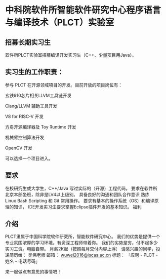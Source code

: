 # 中科院软件所智能软件研究中心程序语言与编译技术（PLCT）实验室

## 招募长期实习生

软件所PLCT实验室招募编译开发实习生（C++、少量项目用Java）。

## 实习生的工作职责：

参与 PLCT 在开源领域项目的开发。目前开放的项目岗位有：

玄铁910芯片相关LLVM工具链开发

Clang/LLVM 辅助工具开发

V8 for RISC-V 开发

方舟开源编译器及 Toy Runtime 开发

机械臂控制算法开发

OpenCV 开发

可以选择一个项目进入。

## 要求

在校研究生或大学生，C++/Java 写过实际的（开源）工程代码，
要求在软件所北京本部坐班，除非是LV4以上级别。
具备良好的沟通和团队合作意识
熟练 Linux Bash Scripting 和 Git 常用操作。
要求有基本的操作系统（OS）和编译原理的知识，
IDE开发实习生要求掌握Eclipse插件开发的基本知识。
福利

## 介绍

PLCT隶属于中国科学院软件研究所，智能软件研究中心。
我们的优势是提供一个专业氛围浓厚的学习环境，有资深工程师带着你。
我们的劣势是穷，付不起多少实习工资。电脑自带。
月薪2K起（按照每月交付内容上浮）
请感兴趣的同学，投递简历给： 吴伟老师 邮箱： wuwei2016@iscas.ac.cn 标题： 「应聘 - PLCT - 姓名 - 电话号码」

来一起做点有意思的事情吧！